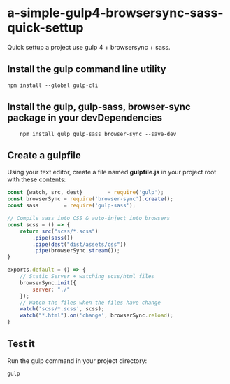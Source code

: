 # a-simple-gulp4-browsersync-sass-quick-settup
Quick settup a project use gulp 4 + browsersync + sass.

## Install the gulp command line utility

```
npm install --global gulp-cli
```

## Install the gulp, gulp-sass, browser-sync package in your devDependencies

```
    npm install gulp gulp-sass browser-sync --save-dev
```

## Create a gulpfile
Using your text editor, create a file named __gulpfile.js__ in your project root with these contents:

```javascript
const {watch, src, dest}        = require('gulp');
const browserSync = require('browser-sync').create();
const sass        = require('gulp-sass');

// Compile sass into CSS & auto-inject into browsers
const scss = () => {
    return src("scss/*.scss")
        .pipe(sass())
        .pipe(dest("dist/assets/css"))
        .pipe(browserSync.stream());
} 

exports.default = () => {
    // Static Server + watching scss/html files 
    browserSync.init({
        server: "./"
    });
    // Watch the files when the files have change
    watch('scss/*.scss', scss);
    watch("*.html").on('change', browserSync.reload);
}
```

## Test it
Run the gulp command in your project directory:

```
gulp
```
